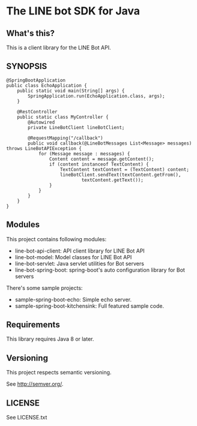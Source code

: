 # The LINE bot SDK for Java

## What's this?

This is a client library for the LINE Bot API.

## SYNOPSIS

```
@SpringBootApplication
public class EchoApplication {
    public static void main(String[] args) {
        SpringApplication.run(EchoApplication.class, args);
    }

    @RestController
    public static class MyController {
        @Autowired
        private LineBotClient lineBotClient;

        @RequestMapping("/callback")
        public void callback(@LineBotMessages List<Message> messages) throws LineBotAPIException {
            for (Message message : messages) {
                Content content = message.getContent();
                if (content instanceof TextContent) {
                    TextContent textContent = (TextContent) content;
                    lineBotClient.sendText(textContent.getFrom(),
                            textContent.getText());
                }
            }
        }
    }
}
```

## Modules

This project contains following modules:

 * line-bot-api-client: API client library for LINE Bot API
 * line-bot-model: Model classes for LINE Bot API
 * line-bot-servlet: Java servlet utilities for Bot servers
 * line-bot-spring-boot: spring-boot's auto configuration library for Bot servers

There's some sample projects:

 * sample-spring-boot-echo: Simple echo server.
 * sample-spring-boot-kitchensink: Full featured sample code.

## Requirements

This library requires Java 8 or later.

## Versioning

This project respects semantic versioning.

See http://semver.org/.

## LICENSE

See LICENSE.txt
